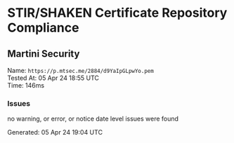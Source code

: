 # STIR/SHAKEN Certificate Repository Compliance

## Martini Security

Name: `https://p.mtsec.me/2884/d9YaIpGLpwYo.pem`\
Tested At: 05 Apr 24 18:55 UTC\
Time: 146ms

### Issues

no warning, or error, or notice date level issues were found

Generated: 05 Apr 24 19:04 UTC